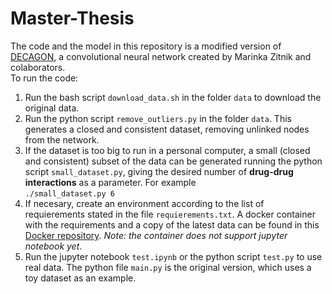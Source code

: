 # Master-Thesis

The code and the model in this repository is a modified version of [DECAGON](https://github.com/mims-harvard/decagon), a convolutional neural network created by Marinka Zitnik and colaborators.<br>
To run the code:
1. Run the bash script `download_data.sh` in the folder `data` to download the original data.<br>
2. Run the python script `remove_outliers.py` in the folder `data`. This generates a closed and consistent dataset, removing unlinked nodes from the network.<br>
3. If the dataset is too big to run in a personal computer, a small (closed and consistent) subset of the data can be generated running the python script `small_dataset.py`, giving the desired number of **drug-drug interactions** as a parameter. For example<br>
```./small_dataset.py 6```
4. If necesary, create an environment according to the list of requierements stated in the file `requierements.txt`. A docker container with the requirements and a copy of the latest data can be found in this [Docker repository](https://hub.docker.com/repository/docker/diitaz93/python-decagon). *Note: the container does not support jupyter notebook yet*.<br>
5. Run the jupyter notebook `test.ipynb` or the python script `test.py` to use real data. The python file `main.py` is the original version, which uses a toy dataset as an example.
